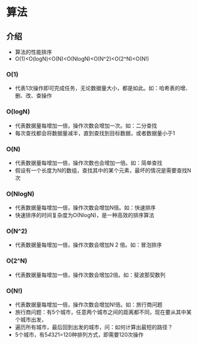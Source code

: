 # 算法
## 介绍
- 算法的性能排序
- O(1)<O(logN)<O(N)<O(NlogN)<O(N^2)<O(2^N)<O(N!)

### O(1)
- 代表1次操作即可完成任务，无论数据量大小，都是如此。如：哈希表的增、删、改、查操作

### O(logN)
- 代表数据量每增加一倍，操作次数会增加一次。如：二分查找
- 每次查找都会将数据量减半，直到查找到目标数据，或者数据量小于1

### O(N)
- 代表数据量每增加一倍，操作次数也会增加一倍。如：简单查找
- 假设有一个长度为N的数组，查找其中的某个元素，最坏的情况是需要查找N次

### O(NlogN)
- 代表数据量每增加一倍，操作次数会增加N倍。如：快速排序
- 快速排序的时间复杂度为O(NlogN)，是一种高效的排序算法

### O(N^2)
- 代表数据量每增加一倍，操作次数会增加N 2 倍。如：冒泡排序

### O(2^N)
- 代表数据量每增加一倍，操作次数会增加2倍。如：斐波那契数列

### O(N!)
- 代表数据量每增加一倍，操作次数会增加N!倍。如：旅行商问题
- 旅行商问题：有5个城市，任意两个城市之间的距离都不同，现在要从其中某个城市出发，
- 遍历所有城市，最后回到出发的城市，问：如何计算出最短的路径？
- 5个城市，有5*4*3*2*1=120种排列方式，即需要120次操作

